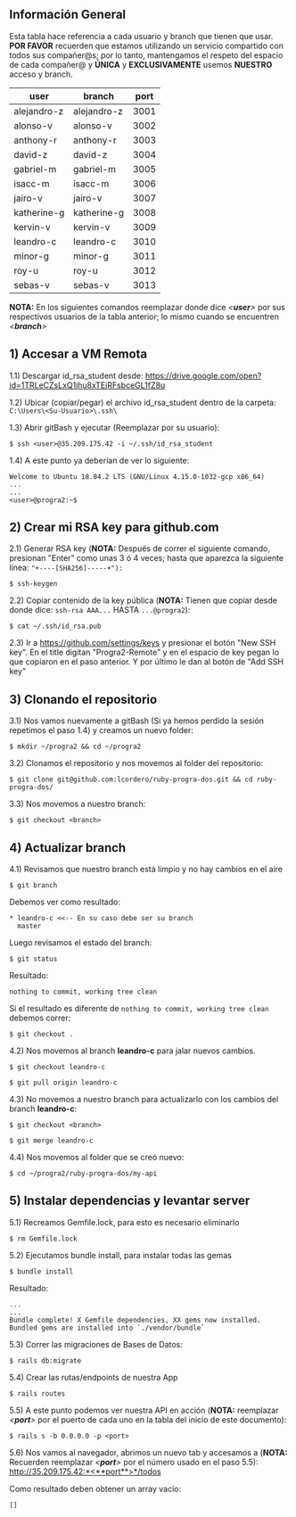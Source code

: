 ## Información General
Esta tabla hace referencia a cada usuario y branch que tienen que usar. **POR FAVOR** recuerden que estamos utilizando un servicio compartido con todos sus compañer@s; por lo tanto, mantengamos el respeto del espacio de cada compañer@ y **ÚNICA** y **EXCLUSIVAMENTE** usemos **NUESTRO** acceso y branch.

| user        | branch      | port |
|-------------|-------------|------|
| alejandro-z | alejandro-z | 3001 |
| alonso-v    | alonso-v    | 3002 |
| anthony-r   | anthony-r   | 3003 |
| david-z     | david-z     | 3004 |
| gabriel-m   | gabriel-m   | 3005 |
| isacc-m     | isacc-m     | 3006 |
| jairo-v     | jairo-v     | 3007 |
| katherine-g | katherine-g | 3008 |
| kervin-v    | kervin-v    | 3009 |
| leandro-c   | leandro-c   | 3010 |
| minor-g     | minor-g     | 3011 |
| roy-u       | roy-u       | 3012 |
| sebas-v     | sebas-v     | 3013 |

**NOTA:** En los siguientes comandos reemplazar donde dice *<**user**>* por sus respectivos usuarios de la tabla anterior; lo mismo cuando se encuentren *<**branch**>*


## 1) Accesar a VM Remota
1.1) Descargar id_rsa_student desde: https://drive.google.com/open?id=1TRLeCZsLxQ1jhu8xTEjRFsbceGL1fZ8u

1.2) Ubicar (copiar/pegar) el archivo id_rsa_student dentro de la carpeta: ```C:\Users\<Su-Usuario>\.ssh\```

1.3) Abrir gitBash y ejecutar (Reemplazar <user> por su usuario):
```
$ ssh <user>@35.209.175.42 -i ~/.ssh/id_rsa_student
```

1.4) A este punto ya deberían de ver lo siguiente:
```$ ssh <user>@35.209.175.42 -i ~/.ssh/id_rsa_student
Welcome to Ubuntu 18.04.2 LTS (GNU/Linux 4.15.0-1032-gcp x86_64)
...
...
<user>@progra2:~$
```

## 2) Crear mi RSA key para github.com

2.1) Generar RSA key (**NOTA:** Después de correr el siguiente comando, presionan "Enter" como unas 3 ó 4 veces; hasta que aparezca la siguiente línea: ```"+----[SHA256]-----+"):```
```
$ ssh-keygen
```

2.2) Copiar contenido de la key pública (**NOTA:** Tienen que copiar desde donde dice: ```ssh-rsa AAA...``` HASTA ```...@progra2```):
```
$ cat ~/.ssh/id_rsa.pub
```

2.3) Ir a https://github.com/settings/keys y presionar el botón "New SSH key". En el title digitan "Progra2-Remote" y en el espacio de key pegan lo que copiaron en el paso anterior. Y por último le dan al botón de "Add SSH key"

## 3) Clonando el repositorio

3.1) Nos vamos nuevamente a gitBash (Si ya hemos perdido la sesión repetimos el paso 1.4) y creamos un nuevo folder:
```
$ mkdir ~/progra2 && cd ~/progra2
```

3.2) Clonamos el repositorio y nos movemos al folder del repositorio:
```
$ git clone git@github.com:lcordero/ruby-progra-dos.git && cd ruby-progra-dos/
```

3.3) Nos movemos a nuestro branch:
```
$ git checkout <branch>
```

## 4) Actualizar branch
4.1) Revisamos que nuestro branch está limpio y no hay cambios en el aire
```
$ git branch
```
Debemos ver como resultado:
```     
* leandro-c <<-- En su caso debe ser su branch
  master
```
Luego revisamos el estado del branch:
```
$ git status
```
Resultado:
```
nothing to commit, working tree clean
```
Si el resultado es diferente de ```nothing to commit, working tree clean``` debemos correr:
```
$ git checkout .
```

4.2) Nos movemos al branch **leandro-c** para jalar nuevos cambios.
```
$ git checkout leandro-c
```
```
$ git pull origin leandro-c
```

4.3) No movemos a nuestro branch para actualizarlo con los cambios del branch **leandro-c**:
```
$ git checkout <branch>
```
```
$ git merge leandro-c
```

4.4) Nos movemos al folder que se creó nuevo:
```
$ cd ~/progra2/ruby-progra-dos/my-api
```

## 5) Instalar dependencias y levantar server
5.1) Recreamos Gemfile.lock, para esto es necesario eliminarlo
```
$ rm Gemfile.lock
```

5.2) Ejecutamos bundle install, para instalar todas las gemas
```
$ bundle install
```
Resultado:
```
...
...
Bundle complete! X Gemfile dependencies, XX gems now installed.
Bundled gems are installed into `./vendor/bundle`
```

5.3) Correr las migraciones de Bases de Datos:
```
$ rails db:migrate
```

5.4) Crear las rutas/endpoints de nuestra App
```
$ rails routes
```

5.5) A este punto podemos ver nuestra API en acción (**NOTA:** reemplazar *<**port**>* por el puerto de cada uno en la tabla del inicio de este documento):
```
$ rails s -b 0.0.0.0 -p <port>
```

5.6) Nos vamos al navegador, abrimos un nuevo tab y accesamos a (**NOTA:** Recuerden reemplazar *<**port**>* por el número usado en el paso 5.5): 
http://35.209.175.42:*<**port**>*/todos

Como resultado deben obtener un array vacío:
```
[]
```
